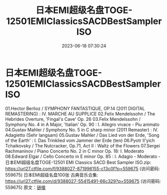 ﻿---
title: 日本EMI超级名盘TOGE-12501EMIClassicsSACDBestSamplerISO
date: 2023-06-18 07:30:24
categories: 古典音乐、新世纪、纯音雅乐
tags: 纯音雅乐
---
# 日本EMI超级名盘TOGE-12501EMIClassicsSACDBestSamplerISO

01.Hector Berlioz / SYMPHONY FANTASTIQUE,
OP.14 (2011 DIGITAL REMASTERING) : IV. MARCHE AU SUPPLICE
02.Felix Mendelssohn / The Hebrides Overture, 'Fingal's Cave'
Op. 26
03.Felix Mendelssohn / Symphony No. 4 in A Major, 'Italian' Op.
90 : I. Allegro vivace - Piu animato
04.Gustav Mahler / Symphony No. 5 in C sharp minor (2011
Remaster) : IV. Adagietto (Sehr langsam)
05.Gustav Mahler / Das Lied von der Erde, 'Song of the Earth' :
I. Das Trinklied vom Jammer der Erde (ten)
06.Pyotr Il'yich Tchaikovsky / The Nutcracker, Op.71, Act II :
Waltz of the Flowers
07.Sergei Rachmaninov / Piano Concerto No. 2 in C minor Op. 18:
I. Moderato
08.Edward Elgar / Cello Concerto in E minor Op. 85 : I. Adagio -
Moderato -
日本EMI超级名盘TOGE-12501 EMI Classics SACD Best Sampler ISO.zip:
https://url27.ctfile.com/f/9388027-871996155-c13c0f?p=559675
(访问密码: 559675)
日本EMI超级名盘100张 古典音乐合集: https://url27.ctfile.com/d/9388027-55415491-66c329?p=559675
(访问密码: 559675)
原文：[链接](https://blog.sina.com.cn/s/blog_1647c7e76010312e2.html)